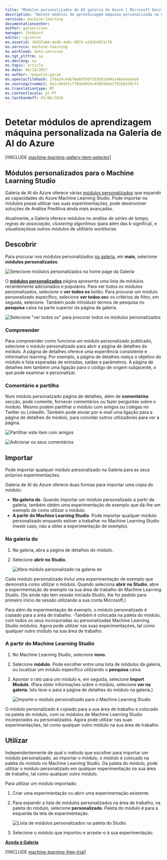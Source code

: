 ```yaml
---
title: "Módulos personalizados de AI galeria do Azure | Microsoft Docs"
description: "Detete módulos de aprendizagem máquina personalizada na Galeria de AI do Azure."
services: machine-learning
documentationcenter: 
author: garyericson
manager: jhubbard
editor: cgronlun
ms.assetid: 16037a84-dad0-4a8c-9874-a1d3bd551cf0
ms.service: machine-learning
ms.workload: data-services
ms.tgt_pltfrm: na
ms.devlang: na
ms.topic: article
ms.date: 04/14/2017
ms.author: roopalik;garye
ms.openlocfilehash: 278a24c44b76e6df097355b91d94a146be4aa9a9
ms.sourcegitcommit: 0e1c4b925c778de4924c4985504a1791b8330c71
ms.translationtype: MT
ms.contentlocale: pt-PT
ms.lasthandoff: 01/06/2018
---
```

# <a name="discover-custom-machine-learning-modules-in-azure-ai-gallery"></a>Detetar módulos de aprendizagem máquina personalizada na Galeria de AI do Azure
[!INCLUDE [machine-learning-gallery-item-selector](../../../includes/machine-learning-gallery-item-selector.md)]

## <a name="custom-modules-for-machine-learning-studio"></a>Módulos personalizados para o Machine Learning Studio
Galeria de AI do Azure oferece várias [módulos personalizados](https://gallery.cortanaintelligence.com/customModules) que expandir as capacidades do Azure Machine Learning Studio. Pode importar os módulos possa utilizar nas suas experimentações, pode desenvolver soluções de Análise Preditiva ainda mais avançadas.

Atualmente, a Galeria oferece módulos no *análise de séries de tempo*, *regras de associação*, *clustering algoritmos* (para além das k-significa), e  *visualizações*e outros módulos de utilitário workhorse.


## <a name="discover"></a>Descobrir
Para procurar nos módulos personalizados [na galeria](http://gallery.cortanaintelligence.com), em **mais**, selecione **módulos personalizados**.

![Selecione módulos personalizados na home page da Galeria](./media/gallery-custom-modules/select-custom-modules-in-gallery.png)

O  **[módulos personalizados](https://gallery.cortanaintelligence.com/customModules)**  página apresenta uma lista de módulos recentemente adicionados e populares. Para ver todos os módulos personalizados, selecione o **ver todos os** botão. Para procurar um módulo personalizado específico, selecione **ver todos os**e os critérios de filtro, em seguida, selecione. Também pode introduzir termos de pesquisa no **pesquisa** caixa na parte superior da página da galeria.

![Selecione "ver todos os" para procurar todos os módulos personalizados](./media/gallery-custom-modules/click-see-all-for-all-custom-modules.png)

### <a name="understand"></a>Compreender

Para compreender como funciona um módulo personalizado publicado, selecione o módulo personalizado para abrir a página de detalhes do módulo. A página de detalhes oferece uma experiência consistente e informativo learning. Por exemplo, a página de detalhes realça o objetivo do módulo e lista esperadas de entradas, saídas e parâmetros. A página de detalhes tem também uma ligação para o código de origem subjacente, o que pode examinar e personalizar.

### <a name="comment-and-share"></a>Comentário e partilha
Num módulo personalizado página de detalhes, além de **comentários** secção, pode comente, fornecer comentários ou fazer perguntas sobre o módulo. Mesmo podem partilhar o módulo com amigos ou colegas no Twitter ou LinkedIn. Também pode enviar por e-mail uma ligação para a página de detalhes do módulo, para convidar outros utilizadores para ver a página.

![Partilhar este item com amigos](./media/gallery-how-to-use-contribute-publish/share-links.png)

![Adicionar os seus comentários](./media/gallery-how-to-use-contribute-publish/comments.png)

## <a name="import"></a>Importar
Pode importar qualquer módulo personalizado na Galeria para as seus próprios experimentações.

Galeria de AI do Azure oferece duas formas para importar uma cópia do módulo:

* **Na galeria do**. Quando importar um módulo personalizado a partir da galeria, também obtém uma experimentação de exemplo que dá-lhe um exemplo de como utilizar o módulo.
* **A partir do Machine Learning Studio**. Pode importar qualquer módulo personalizado enquanto estiver a trabalhar no Machine Learning Studio (neste caso, não a obter a experimentação de exemplo).

### <a name="from-the-gallery"></a>Na galeria do

1. Na galeria, abra a página de detalhes do módulo. 
2. Selecione **abrir no Studio**.
   
    ![Abra módulo personalizado na galeria do](./media/gallery-custom-modules/open-custom-module-from-gallery.png)
   
Cada módulo personalizado inclui uma experimentação de exemplo que demonstra como utilizar o módulo. Quando seleciona **abrir no Studio**, abre a experimentação de exemplo na sua área de trabalho do Machine Learning Studio. (Se ainda não tem sessão iniciada Studio, lhe for pedido para primeiro início de sessão utilizando a sua conta Microsoft.)

Para além da experimentação de exemplo, o módulo personalizado é copiado para a área de trabalho. -Também é colocada na paleta do módulo, com todos os seus incorporadas ou personalizadas Machine Learning Studio módulos. Agora pode utilizar nas suas experimentações, tal como qualquer outro módulo na sua área de trabalho.

### <a name="from-within-machine-learning-studio"></a>A partir do Machine Learning Studio

1. No Machine Learning Studio, selecione **novo**.
2. Selecione **módulo**. Pode escolher entre uma lista de módulos da galeria, ou localizar um módulo específico utilizando o **pesquisa** caixa.
3. Apontar o rato para um módulo e, em seguida, selecione **Import Module**. (Para obter informações sobre o módulo, selecione **ver na galeria**. Isto leva-o para a página de detalhes do módulo na galeria.)
   
    ![Importe o módulo personalizado para o Machine Learning Studio](./media/gallery-custom-modules/add-custom-module-in-studio.png)

O módulo personalizado é copiado para a sua área de trabalho e colocado na paleta do módulo, com os módulos de Machine Learning Studio incorporados ou personalizados. Agora pode utilizar nas suas experimentações, tal como qualquer outro módulo na sua área de trabalho.

## <a name="use"></a>Utilizar

Independentemente de qual o método que escolher para importar um módulo personalizado, ao importar o módulo, o módulo é colocado na paleta do módulo no Machine Learning Studio. Da paleta do módulo, pode utilizar o módulo personalizado em qualquer experimentação na sua área de trabalho, tal como qualquer outro módulo.

Para utilizar um módulo importado:

1. Criar uma experimentação ou abrir uma experimentação existente.
2. Para expandir a lista de módulos personalizados na área de trabalho, na paleta do módulo, selecione **personalizado**. Paleta do módulo é para a esquerda da tela de experimentação.
   
    ![Lista de módulos personalizados na paleta do Studio](./media/gallery-custom-modules/custom-module-in-studio-palette.png)
3. Selecione o módulo que importou e arraste-o à sua experimentação.


**[Aceda à Galeria](http://gallery.cortanaintelligence.com)**

[!INCLUDE [machine-learning-free-trial](../../../includes/machine-learning-free-trial.md)]

